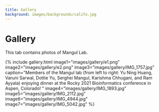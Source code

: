```yaml
---
title: Gallery
background: images/backgrounds/califo.jpg
---
```


# <i class="fas fa-feather-alt"></i>Gallery

This tab contains photos of Mangul Lab. 

{%
  include gallery.html
  image1="images/gallery/e1.png"
  image2="images/gallery/e2.png"
  image3="images/gallery/IMG_1757.jpg"
  caption="Members of the Mangul lab (from left to right: Yu Ning Huang, Varuni Sarwal, Dottie Yu, Serghei Mangul, Karishma Chhugani, and Ram Ayyala) enjoying dinner at the Rocky 2021 Bioinformatics conference in Aspen, Colorado! "
  image4="images/gallery/IMG_1893.jpg"
  image5="images/gallery/IMG_2112.jpg"
  image6="images/gallery/IMG_4944.jpg"
  image7="images/gallery/IMG_5042.jpg"
%}
